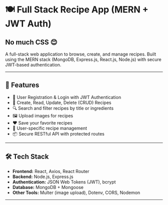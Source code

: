 # 🍽️ Full Stack Recipe App (MERN + JWT Auth) 
## No much CSS 😊

A full-stack web application to browse, create, and manage recipes. Built using the MERN stack (MongoDB, Express.js, React.js, Node.js) with secure JWT-based authentication.

---

## 🚀 Features

- 🔐 User Registration & Login with JWT Authentication
- 🍳 Create, Read, Update, Delete (CRUD) Recipes
- 🔍 Search and filter recipes by title or ingredients
- 🖼️ Upload images for recipes
- ❤️ Save your favorite recipes
- 👤 User-specific recipe management
- 📦 Secure RESTful API with protected routes

---

## 🛠️ Tech Stack

- **Frontend:** React, Axios, React Router
- **Backend:** Node.js, Express.js
- **Authentication:** JSON Web Tokens (JWT), bcrypt
- **Database:** MongoDB + Mongoose
- **Other Tools:** Multer (image upload), Dotenv, CORS, Nodemon

---
